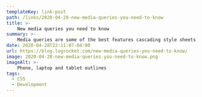 ```yaml
---
templateKey: link-post
path: /links/2020-04-28-new-media-queries-you-need-to-know
title: >-
    New media queries you need to know
summary: >-
    Media queries are some of the best features cascading style sheets have to offer. They let us alter the styles applied to our documents based on the device viewing them, and the context they’re viewed in. 
date: 2020-04-28T22:11:07-04:00
url: https://blog.logrocket.com/new-media-queries-you-need-to-know/
image: 2020-04-28-new-media-queries-you-need-to-know.png
imageAlt: >-
    Phone, laptop and tablet outlines
tags:
  - CSS
  - Development
---
```


